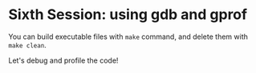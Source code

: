 # Sixth Session: using gdb and gprof

You can build executable files with `make` command, and delete them with `make clean`.

Let's debug and profile the code!
